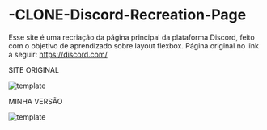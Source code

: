 # -CLONE-Discord-Recreation-Page
Esse site é uma recriação da página principal da plataforma Discord, feito com o objetivo de aprendizado sobre layout flexbox. Página original no link a seguir: https://discord.com/

SITE ORIGINAL

![template](https://user-images.githubusercontent.com/30660841/185687294-b7bac012-2c8b-4f3c-a021-aa77c9dd7ed9.png)


MINHA VERSÃO 

![template](https://user-images.githubusercontent.com/30660841/185687939-71f7a979-0aee-4f84-a8e6-4017904e5910.png)
